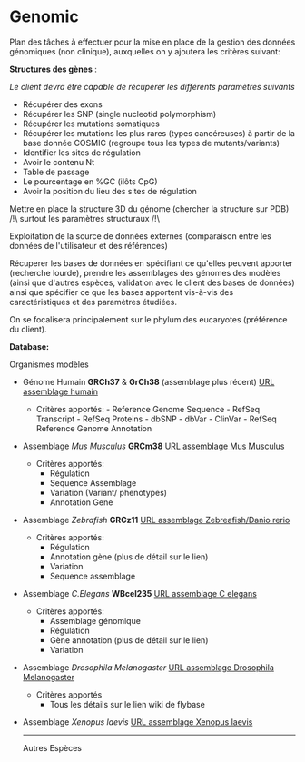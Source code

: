 
Genomic
=======

Plan des tâches à effectuer pour la mise en place de la gestion des données génomiques (non clinique), auxquelles on y ajoutera les critères suivant:

**Structures des gènes** :

*Le client devra être capable de récuperer les différents paramètres suivants*

- Récupérer des exons
- Récupérer les SNP (single nucleotid polymorphism)
- Récupérer les mutations somatiques
- Récupérer les mutations les plus rares (types cancéreuses) à partir de la base donnée COSMIC (regroupe tous les types de mutants/variants)
- Identifier les sites de régulation
- Avoir le contenu Nt
- Table de passage
- Le pourcentage en %GC (ilôts CpG)
- Avoir la position du lieu des sites de régulation

Mettre en place la structure 3D du génome (chercher la structure sur PDB) /!\ surtout les paramètres structuraux /!\


Exploitation de la source de données externes (comparaison entre les données de l'utilisateur et des références)

Récuperer les bases de données en spécifiant ce qu'elles peuvent apporter (recherche lourde), prendre les assemblages des génomes des modèles (ainsi que d'autres espèces, validation avec le client des bases de données) ainsi que spécifier ce que les bases apportent vis-à-vis des caractéristiques et des paramètres étudiées.

On se focalisera principalement sur le phylum des eucaryotes (préférence du client).

  **Database:**
	
  Organismes modèles
	
* Génome Humain **GRCh37** & **GrCh38** (assemblage plus récent) [URL assemblage humain](https://www.ncbi.nlm.nih.gov/genome/guide/human/)
   + Critères apportés:
          -	Reference Genome Sequence
          -	RefSeq Transcript
          -	RefSeq Proteins
          -	dbSNP
          -	dbVar
          -	ClinVar
          -	RefSeq Reference Genome Annotation

* Assemblage *Mus Musculus* **GRCm38** [URL assemblage Mus Musculus](http://www.ensembl.org/Mus_musculus/Info/Index)
    + Critères apportés:
        -	Régulation
        -	Sequence Assemblage
        -	Variation (Variant/ phenotypes)
        -	Annotation Gene

* Assemblage *Zebrafish* **GRCz11** [URL assemblage Zebreafish/Danio rerio](http://www.ensembl.org/Danio_rerio/Info/Index)
    + Critères apportés:
        -	Régulation
        -	Annotation gène (plus de détail sur le lien)
        -	Variation
        -	Sequence assemblage

* Assemblage *C.Elegans* **WBcel235** [URL assemblage C elegans](http://www.ensembl.org/Caenorhabditis_elegans/Info/Index)
    + Critères apportés:
        -	Assemblage génomique
        -	Régulation
        -	Gène annotation (plus de détail sur le lien)
        -	Variation

* Assemblage *Drosophila Melanogaster*  [URL assemblage Drosophila Melanogaster](https://wiki.flybase.org/wiki/FlyBase:Downloads_Overview)
    + Critères apportés
        - Tous les détails sur le lien wiki de flybase

* Assemblage *Xenopus laevis* [URL assemblage Xenopus laevis](http://www.xenbase.org/entry/doNewsRead.do?id=136)

	
  ****

    Autres Espèces


